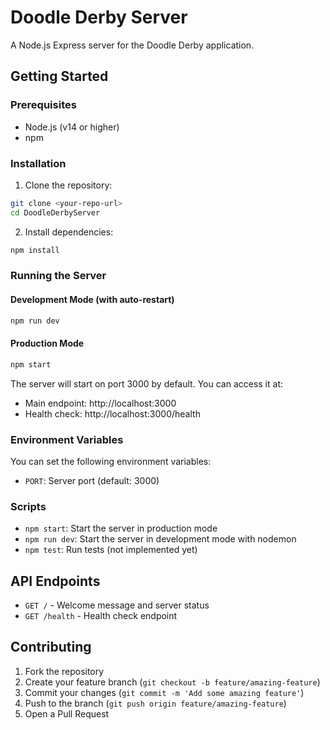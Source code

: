 # Doodle Derby Server

A Node.js Express server for the Doodle Derby application.

## Getting Started

### Prerequisites
- Node.js (v14 or higher)
- npm

### Installation

1. Clone the repository:
```bash
git clone <your-repo-url>
cd DoodleDerbyServer
```

2. Install dependencies:
```bash
npm install
```

### Running the Server

#### Development Mode (with auto-restart)
```bash
npm run dev
```

#### Production Mode
```bash
npm start
```

The server will start on port 3000 by default. You can access it at:
- Main endpoint: http://localhost:3000
- Health check: http://localhost:3000/health

### Environment Variables

You can set the following environment variables:
- `PORT`: Server port (default: 3000)

### Scripts

- `npm start`: Start the server in production mode
- `npm run dev`: Start the server in development mode with nodemon
- `npm test`: Run tests (not implemented yet)

## API Endpoints

- `GET /` - Welcome message and server status
- `GET /health` - Health check endpoint

## Contributing

1. Fork the repository
2. Create your feature branch (`git checkout -b feature/amazing-feature`)
3. Commit your changes (`git commit -m 'Add some amazing feature'`)
4. Push to the branch (`git push origin feature/amazing-feature`)
5. Open a Pull Request

